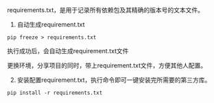 requirements.txt，是用于记录所有依赖包及其精确的版本号的文本文件。

1. 自动生成requirement.txt

```shell
pip freeze > requirements.txt
```

执行成功后，会自动生成requirement.txt文件

更换环境，分享项目的同时，带上requirement.txt文件，方便其他人配置。

2. 安装配置requirement.txt，执行命令即可一键安装完所需要的第三方库。

```shell
pip install -r requirements.txt
```

   
